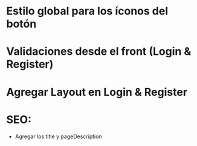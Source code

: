 # Estilo global para los íconos del botón

# Validaciones desde el front (Login & Register)

# Agregar Layout en Login & Register

# SEO:

-  Agregar los title y pageDescription
